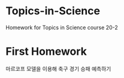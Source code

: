 # Topics-in-Science
Homework for Topics in Science course 20-2


# First Homework

마르코프 모델을 이용해 축구 경기 승패 예측하기 
